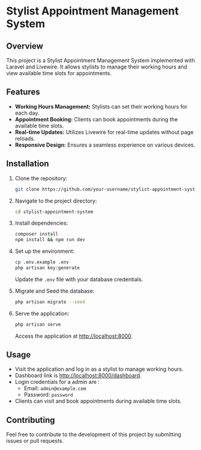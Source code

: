 # Stylist Appointment Management System

## Overview

This project is a Stylist Appointment Management System implemented with Laravel and Livewire. It allows stylists to manage their working hours and view available time slots for appointments.

## Features

- **Working Hours Management:** Stylists can set their working hours for each day.
- **Appointment Booking:** Clients can book appointments during the available time slots.
- **Real-time Updates:** Utilizes Livewire for real-time updates without page reloads.
- **Responsive Design:** Ensures a seamless experience on various devices.

## Installation

1. Clone the repository:

    ```bash
    git clone https://github.com/your-username/stylist-appointment-system.git
    ```

2. Navigate to the project directory:

    ```bash
    cd stylist-appointment-system
    ```

3. Install dependencies:

    ```bash
    composer install
    npm install && npm run dev
    ```

4. Set up the environment:

    ```bash
    cp .env.example .env
    php artisan key:generate
    ```

   Update the `.env` file with your database credentials.


5. Migrate and Seed the database:

    ```bash
    php artisan migrate --seed
    ```

6. Serve the application:

    ```bash
    php artisan serve
    ```

   Access the application at [http://localhost:8000](http://localhost:8000).

## Usage

- Visit the application and log in as a stylist to manage working hours.
- Dashboard link is [http://localhost:8000/dashboard](http://localhost:8000/dashboard).
- Login credentials for a admin are :
  - Email: `admin@example.com`
  - Password: `password`
- Clients can visit and book appointments during available time slots.

## Contributing

Feel free to contribute to the development of this project by submitting issues or pull requests.

